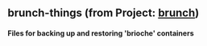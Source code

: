 ## brunch-things (from Project: [brunch](https://github.com/sebanc/brunch))

#### Files for backing up and restoring 'brioche' containers 
